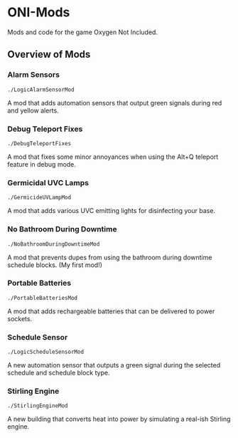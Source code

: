 # ONI-Mods
Mods and code for the game Oxygen Not Included.

## Overview of Mods

### Alarm Sensors
`./LogicAlarmSensorMod`

A mod that adds automation sensors that output green signals during red and yellow alerts.

### Debug Teleport Fixes
`./DebugTeleportFixes`

A mod that fixes some minor annoyances when using the Alt+Q teleport feature in debug mode.

### Germicidal UVC Lamps
`./GermicideUVLampMod`

A mod that adds various UVC emitting lights for disinfecting your base.

### No Bathroom During Downtime
`./NoBathroomDuringDowntimeMod`

A mod that prevents dupes from using the bathroom during downtime schedule blocks. (My first mod!)

### Portable Batteries
`./PortableBatteriesMod`

A mod that adds rechargeable batteries that can be delivered to power sockets.

### Schedule Sensor
`./LogicScheduleSensorMod`

A new automation sensor that outputs a green signal during the selected schedule and schedule block type.

### Stirling Engine
`./StirlingEngineMod`

A new building that converts heat into power by simulating a real-ish Stirling engine.
